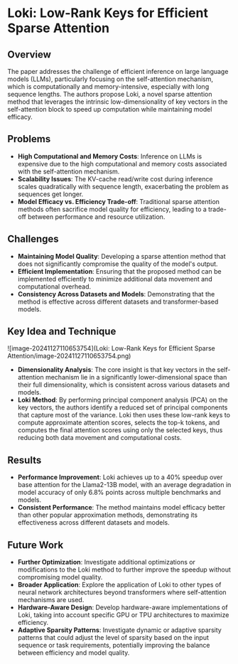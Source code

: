 # Loki: Low-Rank Keys for Efficient Sparse Attention

## Overview
The paper addresses the challenge of efficient inference on large language models (LLMs), particularly focusing on the self-attention mechanism, which is computationally and memory-intensive, especially with long sequence lengths. The authors propose Loki, a novel sparse attention method that leverages the intrinsic low-dimensionality of key vectors in the self-attention block to speed up computation while maintaining model efficacy.

## Problems
- **High Computational and Memory Costs**: Inference on LLMs is expensive due to the high computational and memory costs associated with the self-attention mechanism.
- **Scalability Issues**: The KV-cache read/write cost during inference scales quadratically with sequence length, exacerbating the problem as sequences get longer.
- **Model Efficacy vs. Efficiency Trade-off**: Traditional sparse attention methods often sacrifice model quality for efficiency, leading to a trade-off between performance and resource utilization.

## Challenges
- **Maintaining Model Quality**: Developing a sparse attention method that does not significantly compromise the quality of the model's output.
- **Efficient Implementation**: Ensuring that the proposed method can be implemented efficiently to minimize additional data movement and computational overhead.
- **Consistency Across Datasets and Models**: Demonstrating that the method is effective across different datasets and transformer-based models.

## Key Idea and Technique

![image-20241127110653754](Loki: Low-Rank Keys for Efficient Sparse Attention/image-20241127110653754.png)

- **Dimensionality Analysis**: The core insight is that key vectors in the self-attention mechanism lie in a significantly lower-dimensional space than their full dimensionality, which is consistent across various datasets and models.
- **Loki Method**: By performing principal component analysis (PCA) on the key vectors, the authors identify a reduced set of principal components that capture most of the variance. Loki then uses these low-rank keys to compute approximate attention scores, selects the top-k tokens, and computes the final attention scores using only the selected keys, thus reducing both data movement and computational costs.

## Results
- **Performance Improvement**: Loki achieves up to a 40% speedup over base attention for the Llama2-13B model, with an average degradation in model accuracy of only 6.8% points across multiple benchmarks and models.
- **Consistent Performance**: The method maintains model efficacy better than other popular approximation methods, demonstrating its effectiveness across different datasets and models.

## Future Work
- **Further Optimization**: Investigate additional optimizations or modifications to the Loki method to further improve the speedup without compromising model quality.
- **Broader Application**: Explore the application of Loki to other types of neural network architectures beyond transformers where self-attention mechanisms are used.
- **Hardware-Aware Design**: Develop hardware-aware implementations of Loki, taking into account specific GPU or TPU architectures to maximize efficiency.
- **Adaptive Sparsity Patterns**: Investigate dynamic or adaptive sparsity patterns that could adjust the level of sparsity based on the input sequence or task requirements, potentially improving the balance between efficiency and model quality.

